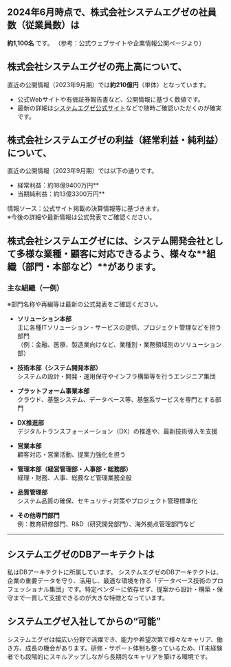 ## 2024年6月時点で、**株式会社システムエグゼ**の社員数（従業員数）は  
**約1,100名** です。
（参考：公式ウェブサイトや企業情報公開ページより）

## 株式会社システムエグゼの**売上高**について、  
直近の公開情報（2023年9月期）では**約210億円**（単体）となっています。

- 公式Webサイトや有価証券報告書など、公開情報に基づく数値です。
- 最新の詳細は[システムエグゼ公式サイト](https://www.system-exe.co.jp/company/profile/#profile)などで随時ご確認いただくのが確実です。

## 株式会社システムエグゼの**利益**（経常利益・純利益）について、  
直近の公開情報（2023年9月期）では以下の通りです。

- 経常利益：約18億9400万円**
- 当期純利益：約13億3300万円**

情報ソース：公式サイト掲載の決算情報等に基づきます。  
※今後の詳細や最新情報は公式発表でご確認ください。

## 株式会社システムエグゼには、システム開発会社として多様な業種・顧客に対応できるよう、様々な**組織（部門・本部など）**があります。

### 主な組織（一例）
※部門名称や再編等は最新の公式発表をご確認ください。

- **ソリューション本部**  
  主に各種ITソリューション・サービスの提供、プロジェクト管理などを担う部門  
  （例：金融、医療、製造業向けなど、業種別・業務領域別のソリューション部）

- **技術本部（システム開発本部）**  
  システムの設計・開発・運用保守やインフラ構築等を行うエンジニア集団

- **プラットフォーム事業本部**  
  クラウド、基盤システム、データベース等、基盤系サービスを専門とする部門

- **DX推進部**  
  デジタルトランスフォーメーション（DX）の推進や、最新技術導入を支援

- **営業本部**  
  顧客対応・営業活動、提案力強化を担う

- **管理本部（経営管理部・人事部・総務部）**  
  経理・財務、人事、総務など管理業務全般

- **品質管理部**  
  システム品質の確保、セキュリティ対策やプロジェクト管理標準化

- **その他専門部門**  
  例：教育研修部門、R&D（研究開発部門）、海外拠点管理部門など

----


## システムエグゼのDBアーキテクトは
私はDBアーキテクトに所属しています。
システムエグゼのDBアーキテクトは、企業の重要データを守り、活用し、最適な環境を作る「データベース技術のプロフェッショナル集団」です。特定ベンダーに依存せず、提案から設計・構築・保守まで一貫して支援できるのが大きな特徴となっています。

## システムエグゼ入社してからの“可能”
システムエグゼは幅広い分野で活躍でき、能力や希望次第で様々なキャリア、働き方、成長の機会があります。研修・サポート体制も整っているため、IT未経験者でも段階的にスキルアップしながら長期的なキャリアを築ける環境です。